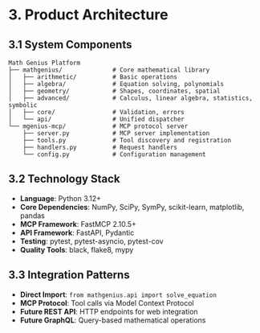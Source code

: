 # 3. Product Architecture

## 3.1 System Components
```
Math Genius Platform
├── mathgenius/              # Core mathematical library
│   ├── arithmetic/          # Basic operations
│   ├── algebra/             # Equation solving, polynomials
│   ├── geometry/            # Shapes, coordinates, spatial
│   ├── advanced/            # Calculus, linear algebra, statistics, symbolic
│   ├── core/                # Validation, errors
│   └── api/                 # Unified dispatcher
└── mgenius-mcp/             # MCP protocol server
    ├── server.py            # MCP server implementation
    ├── tools.py             # Tool discovery and registration
    ├── handlers.py          # Request handlers
    └── config.py            # Configuration management
```

## 3.2 Technology Stack
- **Language**: Python 3.12+
- **Core Dependencies**: NumPy, SciPy, SymPy, scikit-learn, matplotlib, pandas
- **MCP Framework**: FastMCP 2.10.5+
- **API Framework**: FastAPI, Pydantic
- **Testing**: pytest, pytest-asyncio, pytest-cov
- **Quality Tools**: black, flake8, mypy

## 3.3 Integration Patterns
- **Direct Import**: `from mathgenius.api import solve_equation`
- **MCP Protocol**: Tool calls via Model Context Protocol
- **Future REST API**: HTTP endpoints for web integration
- **Future GraphQL**: Query-based mathematical operations
